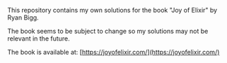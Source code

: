 This repository contains my own solutions for the book "Joy of Elixir" by Ryan Bigg.

The book seems to be subject to change so my solutions may not be relevant in the future.

The book is available at: [https://joyofelixir.com/](https://joyofelixir.com/)